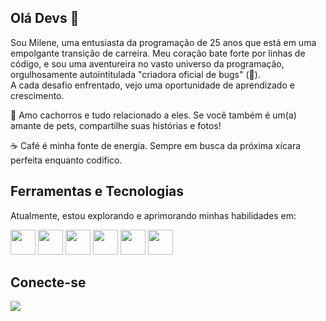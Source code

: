 ## Olá Devs 👋

<p>

Sou Milene, uma entusiasta da programação de 25 anos que está em uma empolgante transição de carreira. Meu coração bate forte por linhas de código, e sou uma aventureira no vasto universo da programação, orgulhosamente autointitulada "criadora oficial de bugs" (🐛).<br>
A cada desafio enfrentado, vejo uma oportunidade de aprendizado e crescimento.

🐾 Amo cachorros e tudo relacionado a eles. Se você também é um(a) amante de pets, compartilhe suas histórias e fotos! <br>

☕️ Café é minha fonte de energia. Sempre em busca da próxima xícara perfeita enquanto codifico.
</p>

## Ferramentas e Tecnologias

Atualmente, estou explorando e aprimorando minhas habilidades em:

<div>
  <img src="https://cdn.jsdelivr.net/gh/devicons/devicon/icons/html5/html5-original.svg" width="40" height="40"/>
  <img src="https://cdn.jsdelivr.net/gh/devicons/devicon/icons/css3/css3-original.svg" width="40" height="40"/>
  <img src="https://cdn.jsdelivr.net/gh/devicons/devicon/icons/javascript/javascript-original.svg" width="40" height="40"/>
  <img src="https://cdn.jsdelivr.net/gh/devicons/devicon/icons/nodejs/nodejs-original.svg" width="40" height="40"/>
  <img src="https://cdn.jsdelivr.net/gh/devicons/devicon/icons/mysql/mysql-original-wordmark.svg" width="40" height="40"/>
  <img src="https://cdn.jsdelivr.net/gh/devicons/devicon/icons/react/react-original-wordmark.svg" width="40" height="40"/>
</div>

## Conecte-se 

<div>
  <a [href="https://www.linkedin.com/in/seu-usuário-linkedln-aqui"](https://www.linkedin.com/in/milene-geraldo-leonardo-9b5076165/) target="_blank"><img loading="lazy" src="https://img.shields.io/badge/-LinkedIn-%230077B5?style=for-the-badge&logo=linkedin&logoColor=white" target="_blank"></a>   
</div>





  
